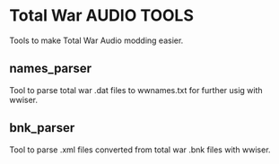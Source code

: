 ﻿# Total War AUDIO TOOLS
Tools to make Total War Audio modding easier.
 
## names_parser
Tool to parse total war .dat files to wwnames.txt for further usig with wwiser.
 
## bnk_parser
Tool to parse .xml files converted from total war .bnk files with wwiser.
